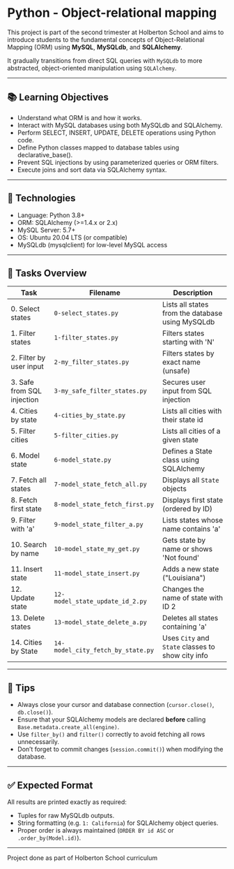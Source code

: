 # Python - Object-relational mapping

This project is part of the second trimester at Holberton School and aims to introduce students to the fundamental concepts of Object-Relational Mapping (ORM) using **MySQL**, **MySQLdb**, and **SQLAlchemy**.

It gradually transitions from direct SQL queries with `MySQLdb` to more abstracted, object-oriented manipulation using `SQLAlchemy`.

---

## 📚 Learning Objectives

- Understand what ORM is and how it works.
- Interact with MySQL databases using both MySQLdb and SQLAlchemy.
- Perform SELECT, INSERT, UPDATE, DELETE operations using Python code.
- Define Python classes mapped to database tables using declarative_base().
- Prevent SQL injections by using parameterized queries or ORM filters.
- Execute joins and sort data via SQLAlchemy syntax.

---

## 🧪 Technologies

- Language: Python 3.8+
- ORM: SQLAlchemy (>=1.4.x or 2.x)
- MySQL Server: 5.7+
- OS: Ubuntu 20.04 LTS (or compatible)
- MySQLdb (mysqlclient) for low-level MySQL access

---

## 🚀 Tasks Overview

| Task | Filename | Description |
|------|----------|-------------|
| 0. Select states | `0-select_states.py` | Lists all states from the database using MySQLdb |
| 1. Filter states | `1-filter_states.py` | Filters states starting with 'N' |
| 2. Filter by user input | `2-my_filter_states.py` | Filters states by exact name (unsafe) |
| 3. Safe from SQL injection | `3-my_safe_filter_states.py` | Secures user input from SQL injection |
| 4. Cities by state | `4-cities_by_state.py` | Lists all cities with their state id |
| 5. Filter cities | `5-filter_cities.py` | Lists all cities of a given state |
| 6. Model state | `6-model_state.py` | Defines a State class using SQLAlchemy |
| 7. Fetch all states | `7-model_state_fetch_all.py` | Displays all `State` objects |
| 8. Fetch first state | `8-model_state_fetch_first.py` | Displays first state (ordered by ID) |
| 9. Filter with 'a' | `9-model_state_filter_a.py` | Lists states whose name contains 'a' |
| 10. Search by name | `10-model_state_my_get.py` | Gets state by name or shows 'Not found' |
| 11. Insert state | `11-model_state_insert.py` | Adds a new state ("Louisiana") |
| 12. Update state | `12-model_state_update_id_2.py` | Changes the name of state with ID 2 |
| 13. Delete states | `13-model_state_delete_a.py` | Deletes all states containing 'a' |
| 14. Cities by State | `14-model_city_fetch_by_state.py` | Uses `City` and `State` classes to show city info |

---

## 🧠 Tips

- Always close your cursor and database connection (`cursor.close()`, `db.close()`).
- Ensure that your SQLAlchemy models are declared **before** calling `Base.metadata.create_all(engine)`.
- Use `filter_by()` and `filter()` correctly to avoid fetching all rows unnecessarily.
- Don’t forget to commit changes (`session.commit()`) when modifying the database.

---

## ✅ Expected Format

All results are printed exactly as required:
- Tuples for raw MySQLdb outputs.
- String formatting (e.g. `1: California`) for SQLAlchemy object queries.
- Proper order is always maintained (`ORDER BY id ASC` or `.order_by(Model.id)`).

---

Project done as part of Holberton School curriculum
